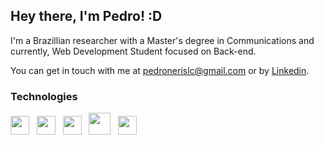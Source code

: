 ## Hey there, I'm Pedro! :D

I'm a Brazillian researcher with a Master's degree in Communications and currently, Web Development Student focused on Back-end.

You can get in touch with me at pedronerislc@gmail.com or by <a href="https://www.linkedin.com/in/pedro-nl-caldas/">Linkedin</a>.




### Technologies 

<img src="https://cdn.jsdelivr.net/gh/devicons/devicon/icons/nodejs/nodejs-original.svg" width="30" height="30" /> &nbsp; <img src="https://cdn.jsdelivr.net/gh/devicons/devicon/icons/react/react-original.svg" width="30" height="30" /> &nbsp; <img src="https://cdn.jsdelivr.net/gh/devicons/devicon/icons/mysql/mysql-original.svg" width="30" height="30" /> &nbsp; <img src="https://cdn.jsdelivr.net/gh/devicons/devicon/icons/docker/docker-original.svg" width="35" height="35"/> &nbsp; <img src="https://cdn.jsdelivr.net/gh/devicons/devicon/icons/git/git-original.svg" width="30" height="30"/>

<!--
**Pedro-Caldas/Pedro-Caldas** is a ✨ _special_ ✨ repository because its `README.md` (this file) appears on your GitHub profile.

Here are some ideas to get you started:

- 🔭 I’m currently working on ...
- 🌱 I’m currently learning ...
- 👯 I’m looking to collaborate on ...
- 🤔 I’m looking for help with ...
- 💬 Ask me about ...
- 📫 How to reach me: ...
- 😄 Pronouns: ...
- ⚡ Fun fact: ...
-->

